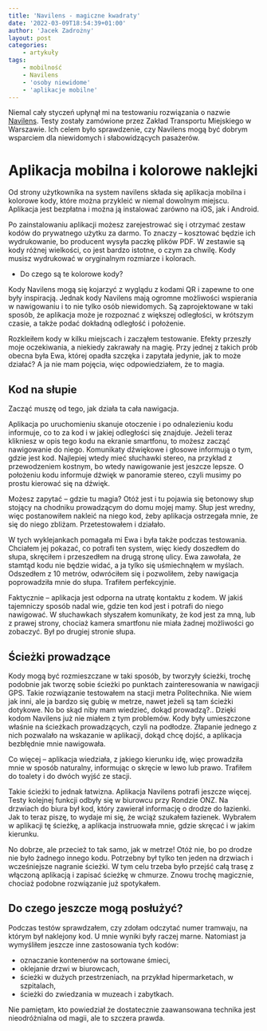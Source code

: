 ```yaml
---
title: 'Navilens - magiczne kwadraty'
date: '2022-03-09T18:54:39+01:00'
author: 'Jacek Zadrożny'
layout: post
categories:
    - artykuły
tags:
    - mobilność
    - Navilens
    - 'osoby niewidome'
    - 'aplikacje mobilne'
---
```


Niemal cały styczeń upłynął mi na testowaniu rozwiązania o nazwie [Navilens](https://www.navilens.com/en/). Testy zostały zamówione przez Zakład Transportu Miejskiego w Warszawie. Ich celem było sprawdzenie, czy Navilens mogą być dobrym wsparciem dla niewidomych i słabowidzących pasażerów.

# Aplikacja mobilna i kolorowe naklejki

Od strony użytkownika na system navilens składa się aplikacja mobilna i kolorowe kody, które można przykleić w niemal dowolnym miejscu. Aplikacja jest bezpłatna i można ją instalować zarówno na iOS, jak i Android.

Po zainstalowaniu aplikacji możesz zarejestrować się i otrzymać zestaw kodów do prywatnego użytku za darmo. To znaczy – kosztować będzie ich wydrukowanie, bo producent wysyła paczkę plików PDF. W zestawie są kody różnej wielkości, co jest bardzo istotne, o czym za chwilę. Kody musisz wydrukować w oryginalnym rozmiarze i kolorach.

- Do czego są te kolorowe kody?

Kody Navilens mogą się kojarzyć z wyglądu z kodami QR i zapewne to one były inspiracją. Jednak kody Navilens mają ogromne możliwości wspierania w nawigowaniu i to nie tylko osób niewidomych. Są zaprojektowane w taki sposób, że aplikacja może je rozpoznać z większej odległości, w krótszym czasie, a także podać dokładną odległość i położenie.

Rozkleiłem kody w kilku miejscach i zacząłem testowanie. Efekty przeszły moje oczekiwania, a niekiedy zakrawały na magię. Przy jednej z takich prób obecna była Ewa, której opadła szczęka i zapytała jedynie, jak to może działać? A ja nie mam pojęcia, więc odpowiedziałem, że to magia.

## Kod na słupie

Zacząć muszę od tego, jak działa ta cała nawigacja.

Aplikacja po uruchomieniu skanuje otoczenie i po odnalezieniu kodu informuje, co to za kod i w jakiej odległości się znajduje. Jeżeli teraz klikniesz w opis tego kodu na ekranie smartfonu, to możesz zacząć nawigowanie do niego. Komunikaty dźwiękowe i głosowe informują o tym, gdzie jest kod. Najlepiej wtedy mieć słuchawki stereo, na przykład z przewodzeniem kostnym, bo wtedy nawigowanie jest jeszcze lepsze. O położeniu kodu informuje dźwięk w panoramie stereo, czyli musimy po prostu kierować się na dźwięk.

Możesz zapytać – gdzie tu magia? Otóż jest i tu pojawia się betonowy słup stojący na chodniku prowadzącym do domu mojej mamy. Słup jest wredny, więc postanowiłem nakleić na niego kod, żeby aplikacja ostrzegała mnie, że się do niego zbliżam. Przetestowałem i działało.

W tych wyklejankach pomagała mi Ewa i była także podczas testowania. Chciałem jej pokazać, co potrafi ten system, więc kiedy doszedłem do słupa, skręciłem i przeszedłem na drugą stronę ulicy. Ewa zawołała, że stamtąd kodu nie będzie widać, a ja tylko się uśmiechnąłem w myślach. Odszedłem z 10 metrów, odwróciłem się i pozwoliłem, żeby nawigacja poprowadziła mnie do słupa. Trafiłem perfekcyjnie.

Faktycznie – aplikacja jest odporna na utratę kontaktu z kodem. W jakiś tajemniczy sposób nadal wie, gdzie ten kod jest i potrafi do niego nawigować. W słuchawkach słyszałem komunikaty, że kod jest za mną, lub z prawej strony, chociaż kamera smartfonu nie miała żadnej możliwości go zobaczyć. Był po drugiej stronie słupa.

## Ścieżki prowadzące

Kody mogą być rozmieszczane w taki sposób, by tworzyły ścieżki, trochę podobnie jak tworzę sobie ścieżki po punktach zainteresowania w nawigacji GPS. Takie rozwiązanie testowałem na stacji metra Politechnika. Nie wiem jak inni, ale ja bardzo się gubię w metrze, nawet jeżeli są tam ścieżki dotykowe. No bo skąd niby mam wiedzieć, dokąd prowadzą?.. Dzięki kodom Navilens już nie miałem z tym problemów. Kody były umieszczone właśnie na ścieżkach prowadzących, czyli na podłodze. Złapanie jednego z nich pozwalało na wskazanie w aplikacji, dokąd chcę dojść, a aplikacja bezbłędnie mnie nawigowała.

Co więcej – aplikacja wiedziała, z jakiego kierunku idę, więc prowadziła mnie w sposób naturalny, informując o skręcie w lewo lub prawo. Trafiłem do toalety i do dwóch wyjść ze stacji.

Takie ścieżki to jednak łatwizna. Aplikacja Navilens potrafi jeszcze więcej. Testy kolejnej funkcji odbyły się w biurowcu przy Rondzie ONZ. Na drzwiach do biura był kod, który zawierał informację o drodze do łazienki. Jak to teraz piszę, to wydaje mi się, że wciąż szukałem łazienek. Wybrałem w aplikacji tę ścieżkę, a aplikacja instruowała mnie, gdzie skręcać i w jakim kierunku.

No dobrze, ale przecież to tak samo, jak w metrze! Otóż nie, bo po drodze nie było żadnego innego kodu. Potrzebny był tylko ten jeden na drzwiach i wcześniejsze nagranie ścieżki. W tym celu trzeba było przejść całą trasę z włączoną aplikacją i zapisać ścieżkę w chmurze. Znowu trochę magicznie, chociaż podobne rozwiązanie już spotykałem.

## Do czego jeszcze mogą posłużyć?

Podczas testów sprawdzałem, czy zdołam odczytać numer tramwaju, na którym był naklejony kod. U mnie wyniki były raczej marne. Natomiast ja wymyśliłem jeszcze inne zastosowania tych kodów:

- oznaczanie kontenerów na sortowane śmieci,
- oklejanie drzwi w biurowcach,
- ścieżki w dużych przestrzeniach, na przykład hipermarketach, w szpitalach,
- ścieżki do zwiedzania w muzeach i zabytkach.

Nie pamiętam, kto powiedział że dostatecznie zaawansowana technika jest nieodróżnialna od magii, ale to szczera prawda.